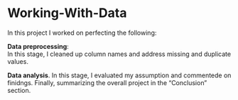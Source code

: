 # Working-With-Data

In this project I worked on perfecting the following: 

**Data preprocessing**:  
In this stage, I cleaned up column names and address missing and duplicate values.

**Data analysis**. In this stage, I evaluated my assumption and commentede on finidngs. Finally, summarizing the overall project in the “Conclusion” section.
